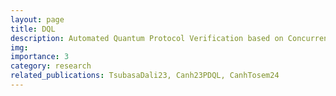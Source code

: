 ```yaml
---
layout: page
title: DQL
description: Automated Quantum Protocol Verification based on Concurrent Dynamic Quantum Logic
img:
importance: 3
category: research
related_publications: TsubasaDali23, Canh23PDQL, CanhTosem24
---
```


